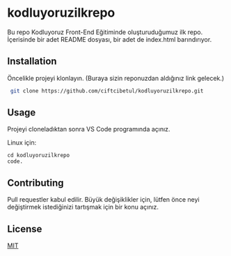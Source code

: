 # kodluyoruzilkrepo

Bu repo Kodluyoruz Front-End Eğitiminde oluşturuduğumuz ilk repo. İçerisinde bir adet README dosyası, bir adet de index.html barındırıyor.

## Installation

Öncelikle projeyi klonlayın. (Buraya sizin reponuzdan aldığınız link gelecek.)

```bash
 git clone https://github.com/ciftcibetul/kodluyoruzilkrepo.git
```

## Usage 

Projeyi cloneladıktan sonra VS Code programında açınız.


Linux için:  

```linux
cd kodluyoruzilkrepo
code.
```


## Contributing
Pull requestler kabul edilir. Büyük değişiklikler için, lütfen önce neyi değiştirmek istediğinizi tartışmak için bir konu açınız.


## License
[MIT](https://choosealicense.com/licenses/mit/)

